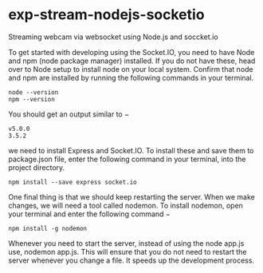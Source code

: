 # exp-stream-nodejs-socketio

Streaming webcam via websocket using Node.js and soccket.io


To get started with developing using the Socket.IO, you need to have Node and npm (node package manager) installed. If you do not have these, head over to Node setup to install node on your local system. Confirm that node and npm are installed by running the following commands in your terminal.
```
node --version
npm --version
```
You should get an output similar to −
```
v5.0.0
3.5.2
```

we need to install Express and Socket.IO. To install these and save them to package.json file, enter the following command in your terminal, into the project directory.
```
npm install --save express socket.io
```
One final thing is that we should keep restarting the server. When we make changes, we will need a tool called nodemon. To install nodemon, open your terminal and enter the following command −
```
npm install -g nodemon
```
Whenever you need to start the server, instead of using the node app.js use, nodemon app.js. This will ensure that you do not need to restart the server whenever you change a file. It speeds up the development process.
